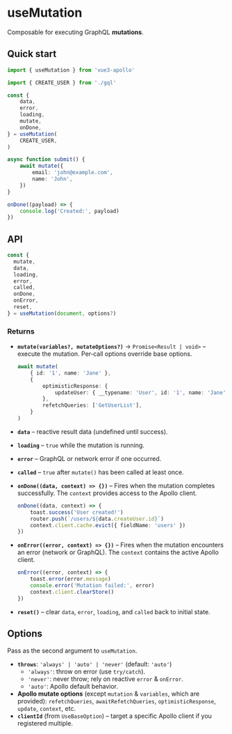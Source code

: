 # useMutation

Composable for executing GraphQL **mutations**.

## Quick start

```ts
import { useMutation } from 'vue3-apollo'

import { CREATE_USER } from './gql'

const {
    data,
    error,
    loading,
    mutate,
    onDone,
} = useMutation(
    CREATE_USER,
)

async function submit() {
    await mutate({
        email: 'john@example.com',
        name: 'John',
    })
}

onDone((payload) => {
    console.log('Created:', payload)
})
```

## API

```ts
const {
  mutate,
  data,
  loading,
  error,
  called,
  onDone,
  onError,
  reset,
} = useMutation(document, options?)
```

### Returns
- **`mutate(variables?, mutateOptions?)`** → `Promise<Result | void>` – execute the mutation. Per‑call options override base options.
  ```ts
  await mutate(
      { id: '1', name: 'Jane' },
      {
          optimisticResponse: {
              updateUser: { __typename: 'User', id: '1', name: 'Jane' },
          },
          refetchQueries: ['GetUserList'],
      }
  )
  ```
- **`data`** – reactive result data (undefined until success).
- **`loading`** – `true` while the mutation is running.
- **`error`** – GraphQL or network error if one occurred.
- **`called`** – `true` after `mutate()` has been called at least once.
- **`onDone((data, context) => {})`** – Fires when the mutation completes successfully. The `context` provides access to the Apollo client.
  ```ts
  onDone((data, context) => {
      toast.success('User created!')
      router.push(`/users/${data.createUser.id}`)
      context.client.cache.evict({ fieldName: 'users' })
  })
  ```

- **`onError((error, context) => {})`** – Fires when the mutation encounters an error (network or GraphQL). The `context` contains the active Apollo client.
  ```ts
  onError((error, context) => {
      toast.error(error.message)
      console.error('Mutation failed:', error)
      context.client.clearStore()
  })
  ```
- **`reset()`** – clear `data`, `error`, `loading`, and `called` back to initial state.

## Options
Pass as the second argument to `useMutation`.

- **`throws`**: `'always' | 'auto' | 'never'` (default: `'auto'`)
  - `'always'`: throw on error (use `try/catch`).
  - `'never'`: never throw; rely on reactive `error` & `onError`.
  - `'auto'`: Apollo default behavior.
- **Apollo mutate options** (except `mutation` & `variables`, which are provided): `refetchQueries`, `awaitRefetchQueries`, `optimisticResponse`, `update`, `context`, etc.
- **`clientId`** (from `UseBaseOption`) – target a specific Apollo client if you registered multiple.
